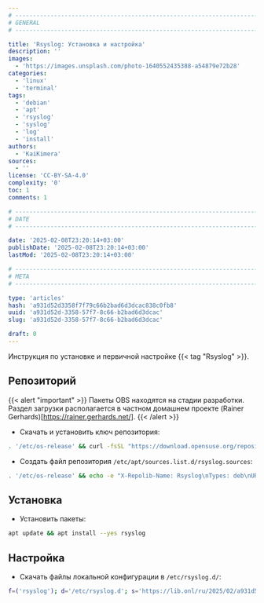 ```yaml
---
# -------------------------------------------------------------------------------------------------------------------- #
# GENERAL
# -------------------------------------------------------------------------------------------------------------------- #

title: 'Rsyslog: Установка и настройка'
description: ''
images:
  - 'https://images.unsplash.com/photo-1640552435388-a54879e72b28'
categories:
  - 'linux'
  - 'terminal'
tags:
  - 'debian'
  - 'apt'
  - 'rsyslog'
  - 'syslog'
  - 'log'
  - 'install'
authors:
  - 'KaiKimera'
sources:
  - ''
license: 'CC-BY-SA-4.0'
complexity: '0'
toc: 1
comments: 1

# -------------------------------------------------------------------------------------------------------------------- #
# DATE
# -------------------------------------------------------------------------------------------------------------------- #

date: '2025-02-08T23:20:14+03:00'
publishDate: '2025-02-08T23:20:14+03:00'
lastMod: '2025-02-08T23:20:14+03:00'

# -------------------------------------------------------------------------------------------------------------------- #
# META
# -------------------------------------------------------------------------------------------------------------------- #

type: 'articles'
hash: 'a931d52d3358f7f79c66b2bad6d3dcac838c0fb8'
uuid: 'a931d52d-3358-57f7-8c66-b2bad6d3dcac'
slug: 'a931d52d-3358-57f7-8c66-b2bad6d3dcac'

draft: 0
---
```


Инструкция по установке и первичной настройке {{< tag "Rsyslog" >}}.

<!--more-->

## Репозиторий

{{< alert "important" >}}
Пакеты OBS находятся на стадии разработки. Раздел загрузки располагается в частном домашнем проекте (Rainer Gerhards)[https://rainer.gerhards.net/].
{{< /alert >}}

- Скачать и установить ключ репозитория:

```bash
. '/etc/os-release' && curl -fsSL "https://download.opensuse.org/repositories/home:rgerhards/Debian_${VERSION_ID}/Release.key" | gpg --dearmor -o '/etc/apt/keyrings/rsyslog.gpg'
```

- Создать файл репозитория `/etc/apt/sources.list.d/rsyslog.sources`:

```bash
. '/etc/os-release' && echo -e "X-Repolib-Name: Rsyslog\nTypes: deb\nURIs: http://download.opensuse.org/repositories/home:/rgerhards/Debian_${VERSION_ID}/\nSuites: /\nSigned-By: /etc/apt/keyrings/rsyslog.gpg\n" | tee '/etc/apt/sources.list.d/rsyslog.sources' > '/dev/null'
```

## Установка

- Установить пакеты:

```bash
apt update && apt install --yes rsyslog
```

## Настройка

- Скачать файлы локальной конфигурации в `/etc/rsyslog.d/`:

```bash
f=('rsyslog'); d='/etc/rsyslog.d'; s='https://lib.onl/ru/2025/02/a931d52d-3358-57f7-8c66-b2bad6d3dcac'; for i in "${f[@]}"; do curl -fsSLo "${d}/90-${i}.local.conf" "${s}/${i}.conf"; done
```
